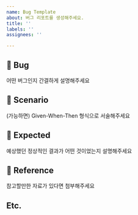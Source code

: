 ```yaml
---
name: Bug Template
about: 버그 리포트를 생성해주세요.
title: ''
labels: ''
assignees: ''

---
```


## 🐛 Bug
어떤 버그인지 간결하게 설명해주세요

## 📝 Scenario
(가능하면) Given-When-Then 형식으로 서술해주세요

## 🎯 Expected
예상했던 정상적인 결과가 어떤 것이었는지 설명해주세요

## 🔗 Reference
참고할만한 자료가 있다면 첨부해주세요

## Etc.
